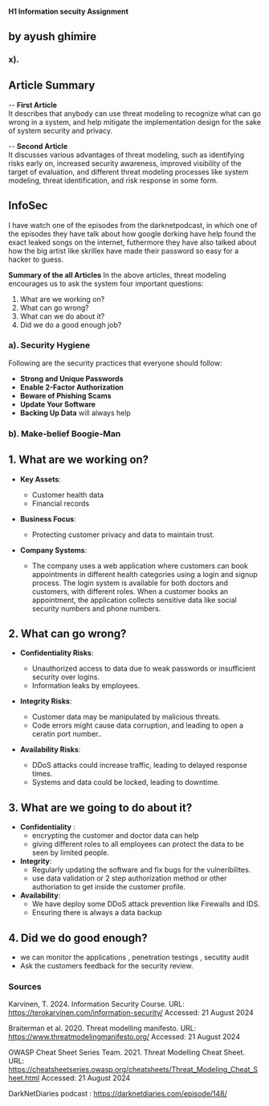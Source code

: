 #### H1 Information secuity Assignment 
## by ayush ghimire

### x). 
## Article Summary

   -- **First Article**  
     It describes that anybody can use threat modeling to recognize what can go wrong in a system, and help mitigate the implementation design for the sake of system security and privacy.

   -- **Second Article**  
     It discusses various advantages of threat modeling, such as identifying risks early on, increased security awareness, improved visibility of the target of evaluation, and different threat modeling processes like system modeling, threat identification, and risk response in some form.

 


## InfoSec
I have watch one of the episodes from the darknetpodcast, in which one of the episodes they have talk about how google dorking have help found the exact leaked songs on the internet, futhermore they have also talked about how the big artist like skrillex have made their password so easy for a hacker to guess.

**Summary of the all Articles**
In the above articles, threat modeling encourages us to ask the system four important questions:
1. What are we working on?
2. What can go wrong?
3. What can we do about it?
4. Did we do a good enough job?

### a). Security Hygiene

Following are the security practices that everyone should follow:

- **Strong and Unique Passwords**
- **Enable 2-Factor Authorization**
- **Beware of Phishing Scams**
- **Update Your Software**
- **Backing Up Data** will always help

### b). Make-belief Boogie-Man


## 1. What are we working on?

- **Key Assets**:
  - Customer health data
  - Financial records

- **Business Focus**:
  - Protecting customer privacy and data to maintain trust.

- **Company Systems**:
  - The company uses a web application where customers can book appointments in different health categories using a login and signup process. The login system is available for both doctors and customers, with different roles. When a customer books an appointment, the application collects sensitive data like social security numbers and phone numbers.

## 2. What can go wrong?

- **Confidentiality Risks**:
  - Unauthorized access to data due to weak passwords or insufficient security over logins.
  - Information leaks by employees.

- **Integrity Risks**:
  - Customer data may be manipulated by malicious threats.
  - Code errors might cause data corruption, and leading to open a ceratin port number..

- **Availability Risks**:
  - DDoS attacks could increase traffic, leading to delayed response times.
  - Systems and data could be locked, leading to downtime.

## 3. What are we going to do about it?
- **Confidentiality** :
    - encrypting the customer and doctor data can help
    - giving different roles to all employees can protect the data to be seen by limited people.
- **Integrity**:
    - Regularly updating the software and fix bugs for the vulneribilites.
    - use data validation or 2 step authorization method or other authoriation to get inside the customer profile.
- **Availability**:
    - We have deploy some DDoS attack prevention like Firewalls and IDS.
    - Ensuring there is always a data backup
## 4. Did we do good enough?
- we can monitor the applications , penetration testings , secutity audit
- Ask the customers feedback for the security review.

### Sources

Karvinen, T. 2024. Information Security Course. URL: https://terokarvinen.com/information-security/ Accessed: 21 August 2024

Braiterman et al. 2020. Threat modelling manifesto. URL: https://www.threatmodelingmanifesto.org/ Accessed: 21 August 2024

OWASP Cheat Sheet Series Team. 2021. Threat Modelling Cheat Sheet. URL: https://cheatsheetseries.owasp.org/cheatsheets/Threat_Modeling_Cheat_Sheet.html Accessed: 21 August 2024

DarkNetDiaries podcast : https://darknetdiaries.com/episode/148/



